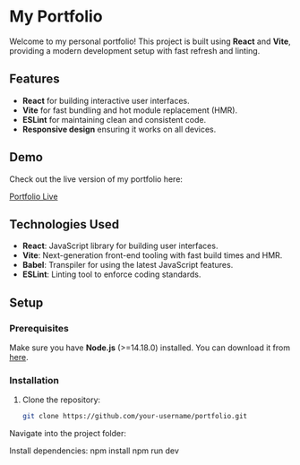 # My Portfolio

Welcome to my personal portfolio! This project is built using **React** and **Vite**, providing a modern development setup with fast refresh and linting.

## Features

- **React** for building interactive user interfaces.
- **Vite** for fast bundling and hot module replacement (HMR).
- **ESLint** for maintaining clean and consistent code.
- **Responsive design** ensuring it works on all devices.

## Demo

Check out the live version of my portfolio here:

[Portfolio Live](https://your-portfolio-link.com)

## Technologies Used

- **React**: JavaScript library for building user interfaces.
- **Vite**: Next-generation front-end tooling with fast build times and HMR.
- **Babel**: Transpiler for using the latest JavaScript features.
- **ESLint**: Linting tool to enforce coding standards.

## Setup

### Prerequisites

Make sure you have **Node.js** (>=14.18.0) installed. You can download it from [here](https://nodejs.org/).

### Installation

1. Clone the repository:

   ```bash
   git clone https://github.com/your-username/portfolio.git
Navigate into the project folder:

Install dependencies:
npm install
npm run dev


